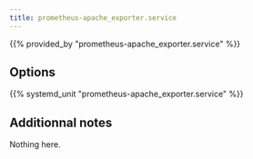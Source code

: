 ```yaml
---
title: prometheus-apache_exporter.service
---
```


{{% provided_by "prometheus-apache_exporter.service" %}}

## Options

{{% systemd_unit "prometheus-apache_exporter.service" %}}

## Additionnal notes

Nothing here.